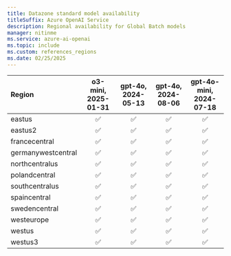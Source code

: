 ```yaml
---
title: Datazone standard model availability
titleSuffix: Azure OpenAI Service
description: Regional availability for Global Batch models
manager: nitinme
ms.service: azure-ai-openai
ms.topic: include
ms.custom: references_regions
ms.date: 02/25/2025
---
```


| **Region**     | **o3-mini**, **2025-01-31**   | **gpt-4o**, **2024-05-13**   | **gpt-4o**, **2024-08-06**   | **gpt-4o-mini**, **2024-07-18**   |
|:-------------------|:---------------------------:|:--------------------------:|:--------------------------:|:-------------------------------:|
| eastus             | ✅                        | ✅                       | ✅                       | ✅                            |
| eastus2            | ✅                        | ✅                       | ✅                       | ✅                            |
| francecentral      | ✅                        | ✅                       | ✅                       | ✅                            |
| germanywestcentral | ✅                        | ✅                       | ✅                       | ✅                            |
| northcentralus     | ✅                        | ✅                       | ✅                       | ✅                            |
| polandcentral      | ✅                        | ✅                       | ✅                       | ✅                            |
| southcentralus     | ✅                        | ✅                       | ✅                       | ✅                            |
| spaincentral       | ✅                        | ✅                       | ✅                       | ✅                            |
| swedencentral      | ✅                        | ✅                       | ✅                       | ✅                            |
| westeurope         | ✅                        | ✅                       | ✅                       | ✅                            |
| westus             | ✅                        | ✅                       | ✅                       | ✅                            |
| westus3            | ✅                        | ✅                       | ✅                       | ✅                            |
